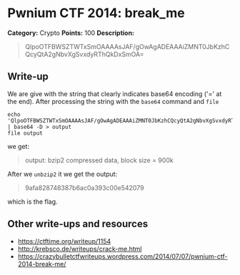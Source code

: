 # Pwnium CTF 2014: break_me

**Category:** Crypto
**Points:** 100
**Description:**
> QlpoOTFBWSZTWTxSmOAAAAsJAF/gOwAgADEAAAiZMNT0JbKzhCQcyQtA2gNbvXgSvxdyRThQkDxSmOA=

## Write-up

We are give with the string that clearly indicates base64 encoding ('=' at the end).
After processing the string with the `base64` command and `file`

    echo 'QlpoOTFBWSZTWTxSmOAAAAsJAF/gOwAgADEAAAiZMNT0JbKzhCQcyQtA2gNbvXgSvxdyRThQkDxSmOA=' | base64 -D > output
    file output
    
we get:
> output: bzip2 compressed data, block size = 900k

After we `unbzip2` it we get the output:
> 9afa828748387b6ac0a393c00e542079

which is the flag.

## Other write-ups and resources

* <https://ctftime.org/writeup/1154>
* <http://krebsco.de/writeups/crack-me.html>
* <https://crazybulletctfwriteups.wordpress.com/2014/07/07/pwnium-ctf-2014-break-me/>
